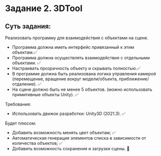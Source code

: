 # Задание 2. 3DTool
## Суть задания:
Реализовать программу для взаимодействия с объектами на сцене. 
- Программа должна иметь интерфейс привязанный к этим объектам.:white_check_mark:
- Программа должна осуществлять взаимодействие с отдельными объектами. :white_check_mark:
- Настраивать прозрачность объекту и скрывать полностью.:white_check_mark:
- В программе должна быть реализована логика управления камерой (перемещение, вращение вокруг модели/объекта, приближение/отдаление). :white_check_mark:
- На сцене должно быть не менее 5 объектов. (можно использовать примитивные объекты Unity). :white_check_mark:

Требования: 
- Использовать движок разработки: Unity3D (2021.3). :white_check_mark:

Будет плюсом:
-	Добавить возможность менять цвет объектам; :white_check_mark:
-	Автоматическая генерация элементов списка в зависимости от количества объектов; :white_check_mark:
-	Добавить возможность сохранения и загрузки сцены. :black_square_button:
